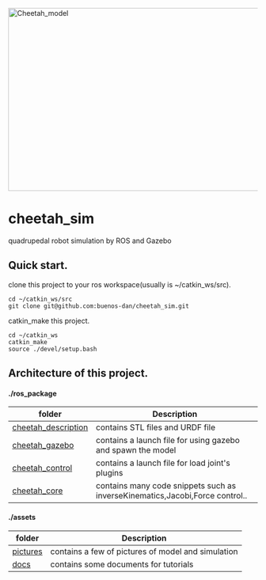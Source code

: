 <p align="left">
	<img src="https://github.com/buenos-dan/cheetah_sim/blob/master/assets/pictures/cheetah.jpg" alt="Cheetah_model"  width="600" height="370"/>
</p>

# cheetah_sim
quadrupedal robot simulation by ROS and Gazebo  

## Quick start. 
clone this project to your ros workspace(usually is ~/catkin_ws/src).   
```
cd ~/catkin_ws/src
git clone git@github.com:buenos-dan/cheetah_sim.git
```

catkin_make this project.   
```
cd ~/catkin_ws
catkin_make
source ./devel/setup.bash
```


## Architecture of this project.    
#### ./ros_package 

|**folder**                        |**Description**                     |   
|----------------------------------|------------------------------------|   
|[cheetah_description](https://github.com/buenos-dan/cheetah_sim/tree/master/ros_package/cheetah_description)              |contains STL files and URDF file    |   
|[cheetah_gazebo](https://github.com/buenos-dan/cheetah_sim/tree/master/ros_package/cheetah_gazebo)                    |contains a launch file for using gazebo and spawn the model|    
|[cheetah_control](https://github.com/buenos-dan/cheetah_sim/tree/master/ros_package/cheetah_control)                   |contains a launch file for load joint's plugins   |    
|[cheetah_core](https://github.com/buenos-dan/cheetah_sim/tree/master/ros_package/cheetah_core)                   |contains many code snippets such as inverseKinematics,Jacobi,Force control..   |    


#### ./assets

|**folder**                        |**Description**                     |   
|----------------------------------|------------------------------------|   
|[pictures](https://github.com/buenos-dan/cheetah_sim/tree/master/assets/picture)              |contains a few of pictures of model and simulation |   
|[docs](https://github.com/buenos-dan/cheetah_sim/tree/master/assets/docs)                    |contains some documents for tutorials|    
